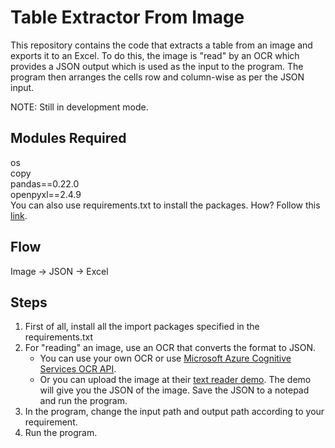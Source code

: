 Table Extractor From Image
==================================
This repository contains the code that extracts a table from an image and exports it to an Excel. To do this, the image is "read" by an OCR which provides a JSON output which is used as the input to the program. The program then arranges the cells row and column-wise as per the JSON input.

NOTE: Still in development mode.

Modules Required
------------
os<br>
copy<br>
pandas==0.22.0<br>
openpyxl==2.4.9<br>
You can also use requirements.txt to install the packages. How? Follow this [link].

Flow
------------
Image -> JSON -> Excel

Steps
------------
1. First of all, install all the import packages specified in the requirements.txt
2. For "reading" an image, use an OCR that converts the format to JSON. 
    -    You can use your own OCR or use [Microsoft Azure Cognitive Services OCR API].
    -    Or you can upload the image at their [text reader demo]. The demo will give you the JSON of the image. Save the JSON to a notepad and run the program.
3. In the program, change the input path and output path according to your requirement.
4. Run the program.
    
    
    
    
[Microsoft Azure Cognitive Services OCR API]: https://azure.microsoft.com/en-in/services/cognitive-services/computer-vision/
[text reader demo]: https://azure.microsoft.com/en-in/services/cognitive-services/computer-vision/#text
[link]: https://stackoverflow.com/questions/7225900/how-to-install-packages-using-pip-according-to-the-requirements-txt-file-from-a
